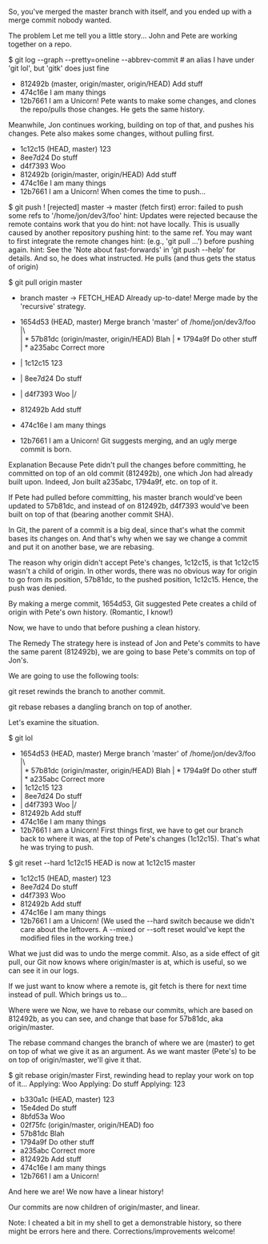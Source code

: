 So, you've merged the master branch with itself, and you ended up with a merge commit nobody wanted.

The problem
Let me tell you a little story...
John and Pete are working together on a repo.

$ git log --graph --pretty=oneline --abbrev-commit  # an alias I have under 'git lol', but 'gitk' does just fine
* 812492b (master, origin/master, origin/HEAD) Add stuff
* 474c16e I am many things
* 12b7661 I am a Unicorn!
Pete wants to make some changes, and clones the repo/pulls those changes. He gets the same history.

Meanwhile, Jon continues working, building on top of that, and pushes his changes. Pete also makes some changes, without pulling first.

* 1c12c15 (HEAD, master) 123
* 8ee7d24 Do stuff
* d4f7393 Woo
* 812492b (origin/master, origin/HEAD) Add stuff
* 474c16e I am many things
* 12b7661 I am a Unicorn!
When comes the time to push...

$ git push
 ! [rejected]        master -> master (fetch first)
error: failed to push some refs to '/home/jon/dev3/foo'
hint: Updates were rejected because the remote contains work that you do
hint: not have locally. This is usually caused by another repository pushing
hint: to the same ref. You may want to first integrate the remote changes
hint: (e.g., 'git pull ...') before pushing again.
hint: See the 'Note about fast-forwards' in 'git push --help' for details.
And so, he does what instructed. He pulls (and thus gets the status of origin)

$ git pull origin master
 * branch            master     -> FETCH_HEAD
Already up-to-date!
Merge made by the 'recursive' strategy.

*   1654d53 (HEAD, master) Merge branch 'master' of /home/jon/dev3/foo
|\  
| * 57b81dc (origin/master, origin/HEAD) Blah
| * 1794a9f Do other stuff
| * a235abc Correct more
* | 1c12c15 123
* | 8ee7d24 Do stuff
* | d4f7393 Woo
|/  
* 812492b Add stuff
* 474c16e I am many things
* 12b7661 I am a Unicorn!
Git suggests merging, and an ugly merge commit is born.

Explanation
Because Pete didn't pull the changes before committing, he committed on top of an old commit (812492b), one which Jon had already built upon. Indeed, Jon built a235abc, 1794a9f, etc. on top of it.

If Pete had pulled before committing, his master branch would've been updated to 57b81dc, and instead of on 812492b, d4f7393 would've been built on top of that (bearing another commit SHA).

In Git, the parent of a commit is a big deal, since that's what the commit bases its changes on. And that's why when we say we change a commit and put it on another base, we are rebasing.

The reason why origin didn't accept Pete's changes, 1c12c15, is that 1c12c15 wasn't a child of origin. In other words, there was no obvious way for origin to go from its position, 57b81dc, to the pushed position, 1c12c15. Hence, the push was denied.

By making a merge commit, 1654d53, Git suggested Pete creates a child of origin with Pete's own history. (Romantic, I know!)

Now, we have to undo that before pushing a clean history.

The Remedy
The strategy here is instead of Jon and Pete's commits to have the same parent (812492b), we are going to base Pete's commits on top of Jon's.

We are going to use the following tools:

git reset rewinds the branch to another commit.

git rebase rebases a dangling branch on top of another.

Let's examine the situation.

$ git lol
*   1654d53 (HEAD, master) Merge branch 'master' of /home/jon/dev3/foo
|\  
| * 57b81dc (origin/master, origin/HEAD) Blah
| * 1794a9f Do other stuff
| * a235abc Correct more
* | 1c12c15 123
* | 8ee7d24 Do stuff
* | d4f7393 Woo
|/  
* 812492b Add stuff
* 474c16e I am many things
* 12b7661 I am a Unicorn!
First things first, we have to get our branch back to where it was, at the top of Pete's changes (1c12c15). That's what he was trying to push.

$ git reset --hard 1c12c15
HEAD is now at 1c12c15 master

* 1c12c15 (HEAD, master) 123
* 8ee7d24 Do stuff
* d4f7393 Woo
* 812492b Add stuff
* 474c16e I am many things
* 12b7661 I am a Unicorn!
(We used the --hard switch because we didn't care about the leftovers. A --mixed or --soft reset would've kept the modified files in the working tree.)

What we just did was to undo the merge commit. Also, as a side effect of git pull, our Git now knows where origin/master is at, which is useful, so we can see it in our logs.

If we just want to know where a remote is, git fetch is there for next time instead of pull. Which brings us to...

Where were we
Now, we have to rebase our commits, which are based on 812492b, as you can see, and change that base for 57b81dc, aka origin/master.

The rebase command changes the branch of where we are (master) to get on top of what we give it as an argument. As we want master (Pete's) to be on top of origin/master, we'll give it that.

$ git rebase origin/master
First, rewinding head to replay your work on top of it...
Applying: Woo
Applying: Do stuff
Applying: 123

* b330a1c (HEAD, master) 123
* 15e4ded Do stuff
* 8bfd53a Woo
* 02f75fc (origin/master, origin/HEAD) foo
* 57b81dc Blah
* 1794a9f Do other stuff
* a235abc Correct more
* 812492b Add stuff
* 474c16e I am many things
* 12b7661 I am a Unicorn!

And here we are! We now have a linear history!

Our commits are now children of origin/master, and linear.

Note: I cheated a bit in my shell to get a demonstrable history, so there might be errors here and there. Corrections/improvements welcome!
